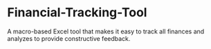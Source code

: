 # Financial-Tracking-Tool
A macro-based Excel tool that makes it easy to track all finances and analyzes to provide constructive feedback.
